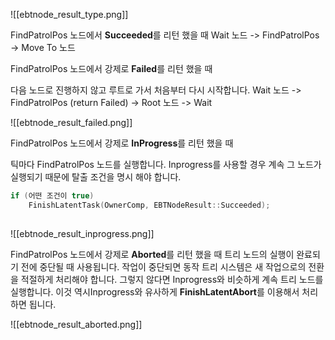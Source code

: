 
![[ebtnode_result_type.png]]


FindPatrolPos 노드에서 **Succeeded**를 리턴 했을 때
Wait 노드 -> FindPatrolPos  -> Move To 노드


FindPatrolPos 노드에서 강제로 **Failed**를 리턴 했을 때

다음 노드로 진행하지 않고 루트로 가서 처음부터 다시 시작합니다.
Wait 노드 -> FindPatrolPos (return Failed) -> Root 노드 -> Wait

![[ebtnode_result_failed.png]]

FindPatrolPos 노드에서 강제로 **InProgress**를 리턴 했을 때

틱마다 FindPatrolPos 노드를 실행합니다. Inprogress를 사용할 경우 계속 그 노드가 실행되기 때문에 탈출 조건을 명시 해야 합니다.

```cpp
if (어떤 조건이 true) 
	FinishLatentTask(OwnerComp, EBTNodeResult::Succeeded);
 
```

![[ebtnode_result_inprogress.png]]




FindPatrolPos 노드에서 강제로 **Aborted**를 리턴 했을 때
트리 노드의 실행이 완료되기 전에 중단될 때 사용됩니다.
작업이 중단되면 동작 트리 시스템은 새 작업으로의 전환을 적절하게 처리해야 합니다. 
그렇지 않다면 Inprogress와 비슷하게 계속 트리 노드를 실행합니다.  이것 역시Inprogress와 유사하게 **FinishLatentAbort**를 이용해서 처리하면 됩니다.



![[ebtnode_result_aborted.png]]


